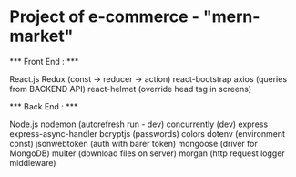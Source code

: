 # Project of e-commerce - "mern-market"

*** Front End : ***

React.js
Redux (const -> reducer -> action)
react-bootstrap
axios (queries from BACKEND API)
react-helmet (override head tag in screens)

*** Back End : ***

Node.js
nodemon (autorefresh run - dev)
concurrently (dev)
express
express-async-handler
bcryptjs (passwords) 
colors
dotenv (environment const)
jsonwebtoken (auth with barer token)
mongoose (driver for MongoDB)
multer (download files on server)
morgan (http request logger middleware)
